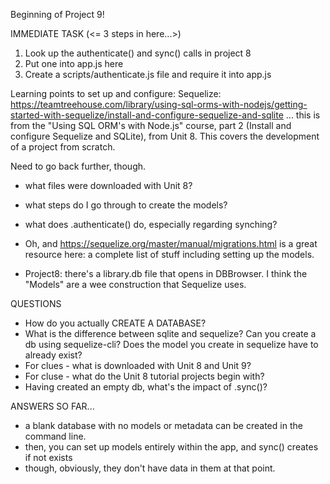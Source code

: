 Beginning of Project 9!

IMMEDIATE TASK (<= 3 steps in here...>)
1)  Look up the authenticate() and sync() calls in project 8
2)  Put one into app.js here
3)  Create a scripts/authenticate.js file and require it into app.js


Learning points to set up and configure:
Sequelize:
https://teamtreehouse.com/library/using-sql-orms-with-nodejs/getting-started-with-sequelize/install-and-configure-sequelize-and-sqlite
... this is from the "Using SQL ORM's with Node.js" course, part 2 (Install and configure Sequelize and SQLite), from Unit 8. This covers the development of a project from scratch.

Need to go back further, though.
 - what files were downloaded with Unit 8?
 - what steps do I go through to create the models?
 - what does .authenticate() do, especially regarding synching?
 - Oh, and https://sequelize.org/master/manual/migrations.html is a great resource here: a complete list of stuff including setting up the models.

 - Project8: there's a library.db file that opens in DBBrowser. I think the "Models" are a wee construction that Sequelize uses.

QUESTIONS
 - How do you actually CREATE A DATABASE?
 - What is the difference between sqlite and sequelize? Can you create a db using sequelize-cli? Does the model you create in sequelize have to already exist?
  - For clues - what is downloaded with Unit 8 and Unit 9?
  - For cluse - what do the Unit 8 tutorial projects begin with?
  - Having created an empty db, what's the impact of .sync()?

ANSWERS SO FAR...
 - a blank database with no models or metadata can be created in the command line.
 - then, you can set up models entirely within the app, and sync() creates if not exists
 - though, obviously, they don't have data in them at that point.

